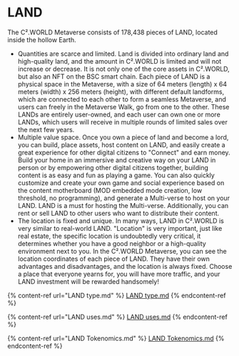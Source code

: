 # LAND

The C².WORLD Metaverse consists of 178,438 pieces of LAND, located inside the hollow Earth.

* Quantities are scarce and limited. Land is divided into ordinary land and high-quality land, and the amount in C².WORLD is limited and will not increase or decrease. It is not only one of the core assets in C².WORLD, but also an NFT on the BSC smart chain. Each piece of LAND is a physical space in the Metaverse, with a size of 64 meters (length) x 64 meters (width) x 256 meters (height), with different default landforms, which are connected to each other to form a seamless Metaverse, and users can freely in the Metaverse Walk, go from one to the other. These LANDs are entirely user-owned, and each user can own one or more LANDs, which users will receive in multiple rounds of limited sales over the next few years.
* Multiple value space. Once you own a piece of land and become a lord, you can build, place assets, host content on LAND, and easily create a great experience for other digital citizens to "Connect" and earn money. Build your home in an immersive and creative way on your LAND in person or by empowering other digital citizens together, building content is as easy and fun as playing a game. You can also quickly customize and create your own game and social experience based on the content motherboard (MOD embedded mode creation, low threshold, no programming), and generate a Multi-verse to host on your LAND. LAND is a must for hosting the Multi-verse. Additionally, you can rent or sell LAND to other users who want to distribute their content.
* The location is fixed and unique. In many ways, LAND in C².WORLD is very similar to real-world LAND. "Location" is very important, just like real estate, the specific location is undoubtedly very critical, it determines whether you have a good neighbor or a high-quality environment next to you. In the C².WORLD Metaverse, you can see the location coordinates of each piece of LAND. They have their own advantages and disadvantages, and the location is always fixed. Choose a place that everyone yearns for, you will have more traffic, and your LAND investment will be rewarded handsomely!

{% content-ref url="LAND type.md" %}
[LAND type.md](<LAND type.md>)
{% endcontent-ref %}

{% content-ref url="LAND uses.md" %}
[LAND uses.md](<LAND uses.md>)
{% endcontent-ref %}

{% content-ref url="LAND Tokenomics.md" %}
[LAND Tokenomics.md](<LAND Tokenomics.md>)
{% endcontent-ref %}
